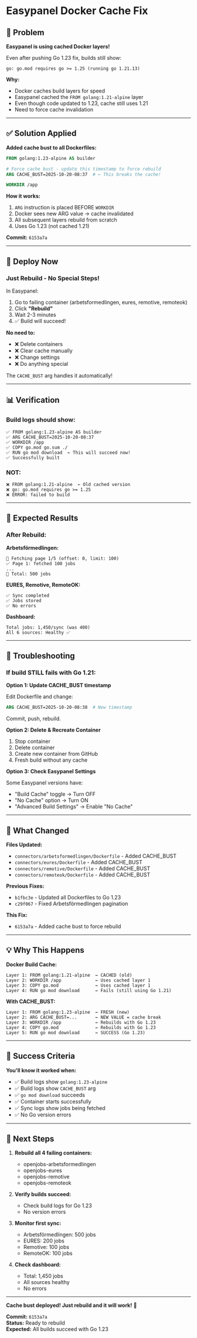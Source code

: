 # Easypanel Docker Cache Fix

## 🔴 Problem

**Easypanel is using cached Docker layers!**

Even after pushing Go 1.23 fix, builds still show:
```
go: go.mod requires go >= 1.25 (running go 1.21.13)
```

**Why:**
- Docker caches build layers for speed
- Easypanel cached the `FROM golang:1.21-alpine` layer
- Even though code updated to 1.23, cache still uses 1.21
- Need to force cache invalidation

---

## ✅ Solution Applied

**Added cache bust to all Dockerfiles:**

```dockerfile
FROM golang:1.23-alpine AS builder

# Force cache bust - update this timestamp to force rebuild
ARG CACHE_BUST=2025-10-20-08:37  # ← This breaks the cache!

WORKDIR /app
```

**How it works:**
1. `ARG` instruction is placed BEFORE `WORKDIR`
2. Docker sees new ARG value → cache invalidated
3. All subsequent layers rebuild from scratch
4. Uses Go 1.23 (not cached 1.21)

**Commit:** `6153a7a`

---

## 🚀 Deploy Now

### **Just Rebuild - No Special Steps!**

In Easypanel:
1. Go to failing container (arbetsformedlingen, eures, remotive, remoteok)
2. Click **"Rebuild"**
3. Wait 2-3 minutes
4. ✅ Build will succeed!

**No need to:**
- ❌ Delete containers
- ❌ Clear cache manually
- ❌ Change settings
- ❌ Do anything special

The `CACHE_BUST` arg handles it automatically!

---

## 📊 Verification

### **Build logs should show:**

```
✅ FROM golang:1.23-alpine AS builder
✅ ARG CACHE_BUST=2025-10-20-08:37
✅ WORKDIR /app
✅ COPY go.mod go.sum ./
✅ RUN go mod download  ← This will succeed now!
✅ Successfully built
```

### **NOT:**

```
❌ FROM golang:1.21-alpine  ← Old cached version
❌ go: go.mod requires go >= 1.25
❌ ERROR: failed to build
```

---

## 🎯 Expected Results

### **After Rebuild:**

**Arbetsförmedlingen:**
```
📄 Fetching page 1/5 (offset: 0, limit: 100)
✅ Page 1: fetched 100 jobs
...
🎯 Total: 500 jobs
```

**EURES, Remotive, RemoteOK:**
```
✅ Sync completed
✅ Jobs stored
✅ No errors
```

**Dashboard:**
```
Total jobs: 1,450/sync (was 400)
All 6 sources: Healthy ✅
```

---

## 🔧 Troubleshooting

### **If build STILL fails with Go 1.21:**

**Option 1: Update CACHE_BUST timestamp**

Edit Dockerfile and change:
```dockerfile
ARG CACHE_BUST=2025-10-20-08:38  # New timestamp
```

Commit, push, rebuild.

**Option 2: Delete & Recreate Container**

1. Stop container
2. Delete container
3. Create new container from GitHub
4. Fresh build without any cache

**Option 3: Check Easypanel Settings**

Some Easypanel versions have:
- "Build Cache" toggle → Turn OFF
- "No Cache" option → Turn ON
- "Advanced Build Settings" → Enable "No Cache"

---

## 📝 What Changed

**Files Updated:**
- `connectors/arbetsformedlingen/Dockerfile` - Added CACHE_BUST
- `connectors/eures/Dockerfile` - Added CACHE_BUST
- `connectors/remotive/Dockerfile` - Added CACHE_BUST
- `connectors/remoteok/Dockerfile` - Added CACHE_BUST

**Previous Fixes:**
- `b1fbc3e` - Updated all Dockerfiles to Go 1.23
- `c29f067` - Fixed Arbetsförmedlingen pagination

**This Fix:**
- `6153a7a` - Added cache bust to force rebuild

---

## 💡 Why This Happens

**Docker Build Cache:**
```
Layer 1: FROM golang:1.21-alpine  ← CACHED (old)
Layer 2: WORKDIR /app             ← Uses cached layer 1
Layer 3: COPY go.mod              ← Uses cached layer 1
Layer 4: RUN go mod download      ← Fails (still using Go 1.21)
```

**With CACHE_BUST:**
```
Layer 1: FROM golang:1.23-alpine  ← FRESH (new)
Layer 2: ARG CACHE_BUST=...       ← NEW VALUE = cache break
Layer 3: WORKDIR /app             ← Rebuilds with Go 1.23
Layer 4: COPY go.mod              ← Rebuilds with Go 1.23
Layer 5: RUN go mod download      ← SUCCESS (Go 1.23)
```

---

## 🎯 Success Criteria

**You'll know it worked when:**
- ✅ Build logs show `golang:1.23-alpine`
- ✅ Build logs show `CACHE_BUST` arg
- ✅ `go mod download` succeeds
- ✅ Container starts successfully
- ✅ Sync logs show jobs being fetched
- ✅ No Go version errors

---

## 🚀 Next Steps

1. **Rebuild all 4 failing containers:**
   - openjobs-arbetsformedlingen
   - openjobs-eures
   - openjobs-remotive
   - openjobs-remoteok

2. **Verify builds succeed:**
   - Check build logs for Go 1.23
   - No version errors

3. **Monitor first sync:**
   - Arbetsförmedlingen: 500 jobs
   - EURES: 200 jobs
   - Remotive: 100 jobs
   - RemoteOK: 100 jobs

4. **Check dashboard:**
   - Total: 1,450 jobs
   - All sources healthy
   - No errors

---

**Cache bust deployed! Just rebuild and it will work!** 🚀

**Commit:** `6153a7a`  
**Status:** Ready to rebuild  
**Expected:** All builds succeed with Go 1.23
